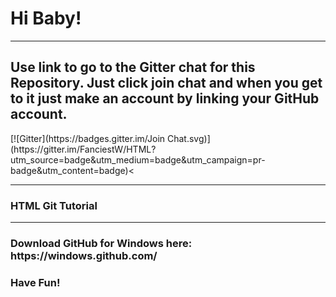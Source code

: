 <h1>Hi Baby!</h1>
<hr>
<h2>Use link to go to the Gitter chat for this Repository. Just click join chat and when you get to it just make an account by linking your GitHub account.</h2>
[![Gitter](https://badges.gitter.im/Join Chat.svg)](https://gitter.im/FanciestW/HTML?utm_source=badge&utm_medium=badge&utm_campaign=pr-badge&utm_content=badge)<
<hr>
<h3>HTML Git Tutorial</h3>
<hr>
<h3>Download GitHub for Windows here: https://windows.github.com/</h3>

<h3>Have Fun!</h3>

